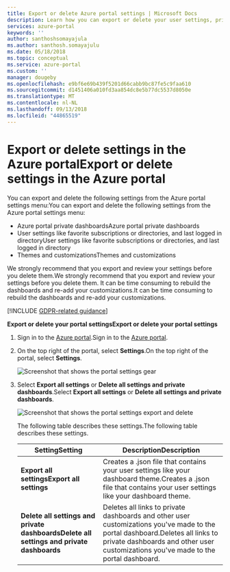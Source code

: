 ```yaml
---
title: Export or delete Azure portal settings | Microsoft Docs
description: Learn how you can export or delete your user settings, private dashboards, and customizations in the Azure portal.
services: azure-portal
keywords: ''
author: santhoshsomayajula
ms.author: santhosh.somayajulu
ms.date: 05/18/2018
ms.topic: conceptual
ms.service: azure-portal
ms.custom: ''
manager: dougeby
ms.openlocfilehash: e9bf6e69b439f5201d66cabb9bc87fe5c9faa610
ms.sourcegitcommit: d1451406a010fd3aa854dc8e5b77dc5537d8050e
ms.translationtype: MT
ms.contentlocale: nl-NL
ms.lasthandoff: 09/13/2018
ms.locfileid: "44865519"
---
```

# <a name="export-or-delete-settings-in-the-azure-portal"></a><span data-ttu-id="c754e-103">Export or delete settings in the Azure portal</span><span class="sxs-lookup"><span data-stu-id="c754e-103">Export or delete settings in the Azure portal</span></span>
<span data-ttu-id="c754e-104">You can export and delete the following settings from the Azure portal settings menu:</span><span class="sxs-lookup"><span data-stu-id="c754e-104">You can export and delete the following settings from the Azure portal settings menu:</span></span>
* <span data-ttu-id="c754e-105">Azure portal private dashboards</span><span class="sxs-lookup"><span data-stu-id="c754e-105">Azure portal private dashboards</span></span>
* <span data-ttu-id="c754e-106">User settings like favorite subscriptions or directories, and last logged in directory</span><span class="sxs-lookup"><span data-stu-id="c754e-106">User settings like favorite subscriptions or directories, and last logged in directory</span></span>
* <span data-ttu-id="c754e-107">Themes and customizations</span><span class="sxs-lookup"><span data-stu-id="c754e-107">Themes and customizations</span></span>

<span data-ttu-id="c754e-108">We strongly recommend that you export and review your settings before you delete them.</span><span class="sxs-lookup"><span data-stu-id="c754e-108">We strongly recommend that you export and review your settings before you delete them.</span></span> <span data-ttu-id="c754e-109">It can be time consuming to rebuild the dashboards and re-add your customizations.</span><span class="sxs-lookup"><span data-stu-id="c754e-109">It can be time consuming to rebuild the dashboards and re-add your customizations.</span></span>

[!INCLUDE [GDPR-related guidance](../../includes/gdpr-intro-sentence.md)]

<span data-ttu-id="c754e-110">**Export or delete your portal settings**</span><span class="sxs-lookup"><span data-stu-id="c754e-110">**Export or delete your portal settings**</span></span>

1. <span data-ttu-id="c754e-111">Sign in to the [Azure portal](http://portal.azure.com).</span><span class="sxs-lookup"><span data-stu-id="c754e-111">Sign in to the [Azure portal](http://portal.azure.com).</span></span>
2. <span data-ttu-id="c754e-112">On the top right of the portal, select **Settings**.</span><span class="sxs-lookup"><span data-stu-id="c754e-112">On the top right of the portal, select **Settings**.</span></span>

    ![Screenshot that shows the portal settings gear](media/azure-portal-export-delete-settings/azure-portal-settings-icon.png)
3. <span data-ttu-id="c754e-114">Select **Export all settings** or **Delete all settings and private dashboards**.</span><span class="sxs-lookup"><span data-stu-id="c754e-114">Select **Export all settings** or **Delete all settings and private dashboards**.</span></span>

    ![Screenshot that shows the portal settings export and delete](media/azure-portal-export-delete-settings/azure-portal-export-delete-settings.png)

      <span data-ttu-id="c754e-116">The following table describes these settings.</span><span class="sxs-lookup"><span data-stu-id="c754e-116">The following table describes these settings.</span></span> 

      | <span data-ttu-id="c754e-117">Setting</span><span class="sxs-lookup"><span data-stu-id="c754e-117">Setting</span></span> | <span data-ttu-id="c754e-118">Description</span><span class="sxs-lookup"><span data-stu-id="c754e-118">Description</span></span> |
      | --- | --- |
      | <span data-ttu-id="c754e-119">**Export all settings**</span><span class="sxs-lookup"><span data-stu-id="c754e-119">**Export all settings**</span></span> | <span data-ttu-id="c754e-120">Creates a .json file that contains your user settings like your dashboard theme.</span><span class="sxs-lookup"><span data-stu-id="c754e-120">Creates a .json file that contains your user settings like your dashboard theme.</span></span>|
      | <span data-ttu-id="c754e-121">**Delete all settings and private dashboards**</span><span class="sxs-lookup"><span data-stu-id="c754e-121">**Delete all settings and private dashboards**</span></span> | <span data-ttu-id="c754e-122">Deletes all links to private dashboards and other user customizations you've made to the portal dashboard.</span><span class="sxs-lookup"><span data-stu-id="c754e-122">Deletes all links to private dashboards and other user customizations you've made to the portal dashboard.</span></span> |



